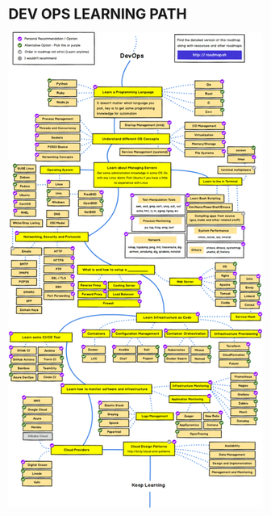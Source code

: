
# DEV OPS LEARNING PATH
![alt text](https://github.com/Rizky905/docker-final-dev-nginx-phpfpm/blob/master/image/devops.png)